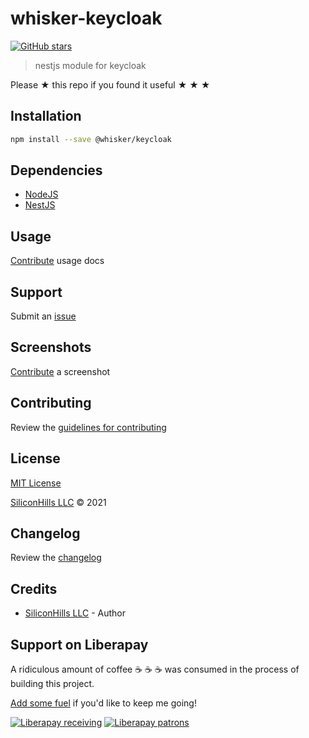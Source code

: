# whisker-keycloak

[![GitHub stars](https://img.shields.io/github/stars/silicon-hills/whisker-keycloak.svg?style=social&label=Stars)](https://github.com/silicon-hills/whisker-keycloak)

> nestjs module for keycloak

Please ★ this repo if you found it useful ★ ★ ★

## Installation

```sh
npm install --save @whisker/keycloak
```

## Dependencies

- [NodeJS](https://nodejs.org)
- [NestJS](https://nestjs.com)

## Usage

[Contribute](https://github.com/silicon-hills/whisker-keycloak/blob/master/CONTRIBUTING.md) usage docs

## Support

Submit an [issue](https://github.com/silicon-hills/whisker-keycloak/issues/new)

## Screenshots

[Contribute](https://github.com/silicon-hills/whisker-keycloak/blob/master/CONTRIBUTING.md) a screenshot

## Contributing

Review the [guidelines for contributing](https://github.com/silicon-hills/whisker-keycloak/blob/master/CONTRIBUTING.md)

## License

[MIT License](https://github.com/silicon-hills/whisker-keycloak/blob/master/LICENSE)

[SiliconHills LLC](https://siliconhills.dev) © 2021

## Changelog

Review the [changelog](https://github.com/silicon-hills/whisker-keycloak/blob/master/CHANGELOG.md)

## Credits

- [SiliconHills LLC](https://siliconhills.dev) - Author

## Support on Liberapay

A ridiculous amount of coffee ☕ ☕ ☕ was consumed in the process of building this project.

[Add some fuel](https://liberapay.com/silicon-hills/donate) if you'd like to keep me going!

[![Liberapay receiving](https://img.shields.io/liberapay/receives/silicon-hills.svg?style=flat-square)](https://liberapay.com/silicon-hills/donate)
[![Liberapay patrons](https://img.shields.io/liberapay/patrons/silicon-hills.svg?style=flat-square)](https://liberapay.com/silicon-hills/donate)
